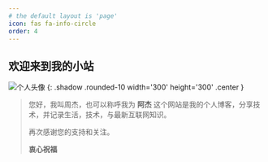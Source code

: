 ```yaml
---
# the default layout is 'page'
icon: fas fa-info-circle
order: 4
---
```


## 欢迎来到我的小站
![个人头像](https://s2.loli.net/2024/05/05/QYbXFIHNxe239E7.png)
{: .shadow .rounded-10 width='300' height='300' .center }
> 您好，我叫周杰，也可以称呼我为 **阿杰**
> 这个网站是我的个人博客，分享技术，并记录生活，技术，与最新互联网知识。
> 
> 再次感谢您的支持和关注。  
>
>  **衷心祝福**
